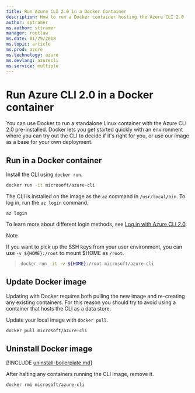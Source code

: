 ```yaml
---
title: Run Azure CLI 2.0 in a Docker Container
description: How to run a Docker container hosting the Azure CLI 2.0
author: sptramer
ms.author: sttramer
manager: routlaw
ms.date: 01/29/2018
ms.topic: article
ms.prod: azure
ms.technology: azure
ms.devlang: azurecli
ms.service: multiple
---
```


# Run Azure CLI 2.0 in a Docker container

You can use Docker to run a standalone Linux container with the Azure CLI 2.0 pre-installed. Docker lets you get started quickly
with an environment where you can try out the CLI to decide if it's right for you, or use our image as a base for your own deployment.

## Run in a Docker container

Install the CLI using `docker run`.

   ```bash
   docker run -it microsoft/azure-cli
   ```

The CLI is installed on the image as the `az` command in `/usr/local/bin`. To log in, run the `az login` command.

```azurecli
az login
```

To learn more about different login methods, see [Log in with Azure CLI 2.0](authenticate-azure-cli.md).

> [!NOTE]
> If you want to pick up the SSH keys from your user environment,
> you can use `-v ${HOME}:/root` to mount $HOME as `/root`.

> ```bash
> docker run -it -v ${HOME}:/root microsoft/azure-cli
> ```

## Update Docker image

Updating with Docker requires both pulling the new image and re-creating any existing containers. For this reason you should
try to avoid using a container that hosts the CLI as a data store.

Update your local image with `docker pull`.

```bash
docker pull microsoft/azure-cli
```

## Uninstall Docker image

[!INCLUDE [uninstall-boilerplate.md](includes/uninstall-boilerplate.md)]

After halting any containers running the CLI image, remove it.

```bash
docker rmi microsoft/azure-cli
```
